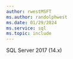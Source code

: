 ```yaml
---
author: rwestMSFT
ms.author: randolphwest
ms.date: 01/29/2024
ms.service: sql
ms.topic: include
---
```

 SQL Server 2017 (14.x) 
